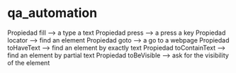 # qa_automation

Propiedad fill --> a type a text
Propiedad press --> a press a key
Propiedad locator --> find an element
Propiedad goto --> a go to a webpage
Propiedad toHaveText --> find an element by exactly text
Propiedad toContainText --> find an element by partial text
Propiedad toBeVisible --> ask for the visibility of the element
